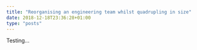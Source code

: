 ```yaml
---
title: "Reorganising an engineering team whilst quadrupling in size"
date: 2018-12-18T23:36:28+01:00
type: "posts"
---
```


Testing...